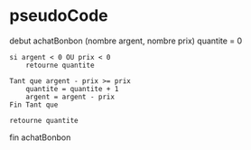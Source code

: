 # pseudoCode

debut achatBonbon (nombre argent, nombre prix)
    quantite = 0

    si argent < 0 OU prix < 0 
        retourne quantite

    Tant que argent - prix >= prix
        quantite = quantite + 1
        argent = argent - prix
    Fin Tant que

    retourne quantite

fin achatBonbon
